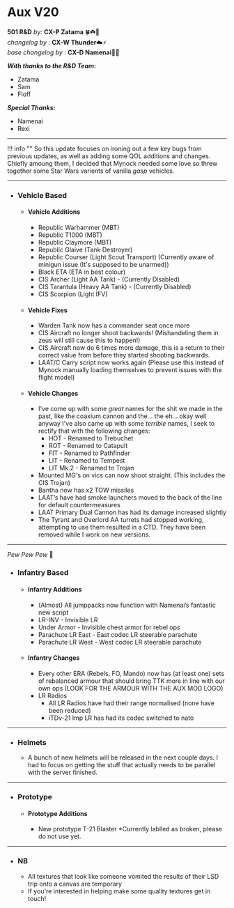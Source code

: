 # Aux V20

**501 R&D**
*by:* **CX-P Zatama** 🍀☘️🥔  
*changelog by* : **CX-W Thunder**:cloud::zap:  
_base changelog by_ : **CX-D Namenai**🐉🐲  

***With thanks to the R&D Team:***

+ Zatama
+ Sam
+ Floff

***Special Thanks:***

+ Namenai
+ Rexi

---

!!! info ""
    So this update focuses on ironing out a few key bugs from previous updates, as well as adding some QOL additions and changes. Chiefly amoung them, I decided that Mynock needed some love so threw together some Star Wars varients of vanilla *gasp* vehicles.

---

+ ###  Vehicle Based

    + #### Vehicle Additions

        + Republic Warhammer (MBT)
        + Republic T1000 (MBT)
        + Republic Claymore (MBT)
        + Republic Glaive (Tank Destroyer)
        + Republic Courser (Light Scout Transport) (Currently aware of minigun issue (It's supposed to be unarmed))
        + Black ETA (ETA in best colour)
        + CIS Archer (Light AA Tank) - (Currently Disabled)
        + CIS Tarantula (Heavy AA Tank) - (Currently Disabled)
        + CIS Scorpion (Light IFV)

    + #### Vehicle Fixes

        + Warden Tank now has a commander seat once more
        + CIS Aircraft no longer shoot backwards! (Mishandeling them in zeus will still cause this to happen!)
        + CIS Aircraft now do 6 times more damage, this is a return to their correct value from before they started shooting backwards.
        + LAAT/C Carry script now works again (Please use this instead of Mynock manually loading themselves to prevent issues with the flight model)

    + #### Vehicle Changes

        + I've come up with some *great* names for the shit we made in the past, like the coaxium cannon and the... the eh... okay well anyway I've also came up with some *terrible* names, I seek to rectify that with the following changes:
            + HOT - Renamed to Trebuchet
            + ROT - Renamed to Catapult
            + FIT - Renamed to Pathfinder
            + LIT - Renamed to Tempest
            + LIT Mk.2 - Renamed to Trojan
        + Mounted MG's on vics can now shoot straight. (This includes the CIS Trojan)
        + Bantha now has x2 TOW missiles
        + LAAT’s have had smoke launchers moved to the back of the line for default countermeasures
        + LAAT Primary Dual Cannon has had its damage increased slightly
        + The Tyrant and Overlord AA turrets had stopped working, attempting to use them resulted in a CTD. They have been removed while I work on new versions.

---
*Pew Pew Pew* 🔫

+ ### Infantry Based

    + #### Infantry Additions

        + (Almost) All jumppacks now function with Namenai’s fantastic new script
        + LR-INV - Invisible LR
        + Under Armor - Invisible chest armor for rebel ops
        + Parachute LR East - East codec LR steerable parachute
        + Parachute LR West - West codec LR steerable parachute

    + #### Infantry Changes

        + Every other ERA (Rebels, FO, Mando) now has (at least one) sets of rebalanced armour that should bring TTK more in line with our own ops (LOOK FOR THE ARMOUR WITH THE AUX MOD LOGO)
        + LR Radios
            + All LR Radios have had their range normalised (none have been reduced)
            + iTDv-21 Imp LR has had its codec switched to nato

---

+ ### Helmets

    + A bunch of new helmets will be released in the next couple days. I had to focus on getting the stuff that actually needs to be parallel with the server finished.

---

+ ### Prototype

    + #### Prototype Additions

        + New prototype T-21 Blaster
            *Currently lablled as broken, please do not use yet.

---

+ ###  NB

    + All textures that look like someone vomited the results of their LSD trip onto a canvas are temporary
    + If you're interested in helping make some quality textures get in touch!
